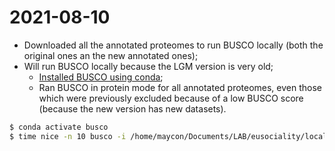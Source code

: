 # 2021-08-10

- Downloaded all the annotated proteomes to run BUSCO locally (both the original ones an the new annotated ones);
- Will run BUSCO locally because the LGM version is very old;
	- [Installed BUSCO using conda](https://busco.ezlab.org/busco_userguide.html#conda-package);
	- Ran BUSCO in protein mode for all annotated proteomes, even those which were previously excluded because of a low BUSCO score (because the new version has new datasets).
```bash
$ conda activate busco
$ time nice -n 10 busco -i /home/maycon/Documents/LAB/eusociality/local_data/proteomes/2021-08-10/all_annotated/ -o hymenoptera_all_annotated -m prot -l hymenoptera_odb10 -c 4
```